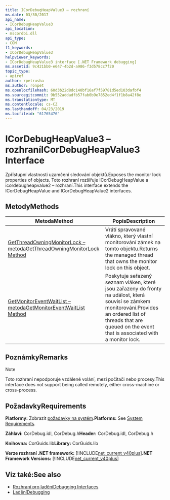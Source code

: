 ```yaml
---
title: ICorDebugHeapValue3 – rozhraní
ms.date: 03/30/2017
api_name:
- ICorDebugHeapValue3
api_location:
- mscordbi.dll
api_type:
- COM
f1_keywords:
- ICorDebugHeapValue3
helpviewer_keywords:
- ICorDebugHeapValue3 interface [.NET Framework debugging]
ms.assetid: 9c421bb0-e647-4b2d-a986-f3d578cc7f20
topic_type:
- apiref
author: rpetrusha
ms.author: ronpet
ms.openlocfilehash: 60d3b22d8dc140bf16af7f59781d5ed103dafbf4
ms.sourcegitcommit: 9b552addadfb57fab0b9e7852ed4f1f1b8a42f8e
ms.translationtype: MT
ms.contentlocale: cs-CZ
ms.lasthandoff: 04/23/2019
ms.locfileid: "61765476"
---
```

# <a name="icordebugheapvalue3-interface"></a><span data-ttu-id="19e6f-102">ICorDebugHeapValue3 – rozhraní</span><span class="sxs-lookup"><span data-stu-id="19e6f-102">ICorDebugHeapValue3 Interface</span></span>
<span data-ttu-id="19e6f-103">Zpřístupní vlastnosti uzamčení sledování objektů.</span><span class="sxs-lookup"><span data-stu-id="19e6f-103">Exposes the monitor lock properties of objects.</span></span> <span data-ttu-id="19e6f-104">Toto rozhraní rozšiřuje ICorDebugHeapValue a icordebugheapvalue2 – rozhraní.</span><span class="sxs-lookup"><span data-stu-id="19e6f-104">This interface extends the ICorDebugHeapValue and ICorDebugHeapValue2 interfaces.</span></span>  
  
## <a name="methods"></a><span data-ttu-id="19e6f-105">Metody</span><span class="sxs-lookup"><span data-stu-id="19e6f-105">Methods</span></span>  
  
|<span data-ttu-id="19e6f-106">Metoda</span><span class="sxs-lookup"><span data-stu-id="19e6f-106">Method</span></span>|<span data-ttu-id="19e6f-107">Popis</span><span class="sxs-lookup"><span data-stu-id="19e6f-107">Description</span></span>|  
|------------|-----------------|  
|[<span data-ttu-id="19e6f-108">GetThreadOwningMonitorLock – metoda</span><span class="sxs-lookup"><span data-stu-id="19e6f-108">GetThreadOwningMonitorLock Method</span></span>](../../../../docs/framework/unmanaged-api/debugging/icordebugheapvalue3-getthreadowningmonitorlock-method.md)|<span data-ttu-id="19e6f-109">Vrátí spravované vlákno, který vlastní monitorování zámek na tomto objektu.</span><span class="sxs-lookup"><span data-stu-id="19e6f-109">Returns the managed thread that owns the monitor lock on this object.</span></span>|  
|[<span data-ttu-id="19e6f-110">GetMonitorEventWaitList – metoda</span><span class="sxs-lookup"><span data-stu-id="19e6f-110">GetMonitorEventWaitList Method</span></span>](../../../../docs/framework/unmanaged-api/debugging/icordebugheapvalue3-getmonitoreventwaitlist-method.md)|<span data-ttu-id="19e6f-111">Poskytuje seřazený seznam vláken, které jsou zařazeny do fronty na událost, která souvisí se zámkem monitorování.</span><span class="sxs-lookup"><span data-stu-id="19e6f-111">Provides an ordered list of threads that are queued on the event that is associated with a monitor lock.</span></span>|  
  
## <a name="remarks"></a><span data-ttu-id="19e6f-112">Poznámky</span><span class="sxs-lookup"><span data-stu-id="19e6f-112">Remarks</span></span>  
  
> [!NOTE]
>  <span data-ttu-id="19e6f-113">Toto rozhraní nepodporuje vzdálené volání, mezi počítači nebo procesy.</span><span class="sxs-lookup"><span data-stu-id="19e6f-113">This interface does not support being called remotely, either cross-machine or cross-process.</span></span>  
  
## <a name="requirements"></a><span data-ttu-id="19e6f-114">Požadavky</span><span class="sxs-lookup"><span data-stu-id="19e6f-114">Requirements</span></span>  
 <span data-ttu-id="19e6f-115">**Platformy:** Zobrazit [požadavky na systém](../../../../docs/framework/get-started/system-requirements.md).</span><span class="sxs-lookup"><span data-stu-id="19e6f-115">**Platforms:** See [System Requirements](../../../../docs/framework/get-started/system-requirements.md).</span></span>  
  
 <span data-ttu-id="19e6f-116">**Záhlaví:** CorDebug.idl, CorDebug.h</span><span class="sxs-lookup"><span data-stu-id="19e6f-116">**Header:** CorDebug.idl, CorDebug.h</span></span>  
  
 <span data-ttu-id="19e6f-117">**Knihovna:** CorGuids.lib</span><span class="sxs-lookup"><span data-stu-id="19e6f-117">**Library:** CorGuids.lib</span></span>  
  
 <span data-ttu-id="19e6f-118">**Verze rozhraní .NET framework:** [!INCLUDE[net_current_v40plus](../../../../includes/net-current-v40plus-md.md)]</span><span class="sxs-lookup"><span data-stu-id="19e6f-118">**.NET Framework Versions:** [!INCLUDE[net_current_v40plus](../../../../includes/net-current-v40plus-md.md)]</span></span>  
  
## <a name="see-also"></a><span data-ttu-id="19e6f-119">Viz také:</span><span class="sxs-lookup"><span data-stu-id="19e6f-119">See also</span></span>

- [<span data-ttu-id="19e6f-120">Rozhraní pro ladění</span><span class="sxs-lookup"><span data-stu-id="19e6f-120">Debugging Interfaces</span></span>](../../../../docs/framework/unmanaged-api/debugging/debugging-interfaces.md)
- [<span data-ttu-id="19e6f-121">Ladění</span><span class="sxs-lookup"><span data-stu-id="19e6f-121">Debugging</span></span>](../../../../docs/framework/unmanaged-api/debugging/index.md)
